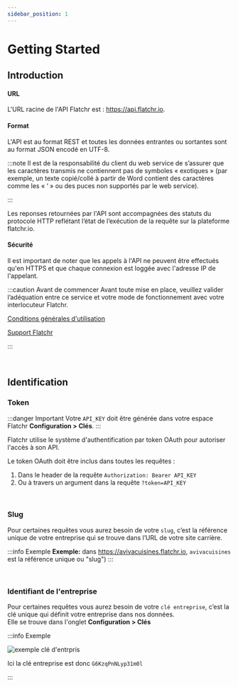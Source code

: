 ```yaml
---
sidebar_position: 1
---
```


# Getting Started

## Introduction

#### URL

L'URL racine de l'API Flatchr est : https://api.flatchr.io.

#### Format
L'API est au format REST et toutes les données entrantes ou sortantes sont au format JSON encodé en UTF-8.

:::note
Il est de la responsabilité du client du web service de s’assurer que les caractères transmis ne contiennent pas de symboles « exotiques » (par exemple, un texte copié/collé à partir de Word contient des caractères comme les « ‘ » ou des puces non supportés par le web service).

:::

Les reponses retournées par l'API sont accompagnées des statuts du protocole HTTP reflétant l’état de l’exécution de la requête sur la plateforme flatchr.io.


#### Sécurité
Il est important de noter que les appels à l'API ne peuvent être effectués qu'en HTTPS et que chaque connexion est loggée avec l'adresse IP de l'appelant.

:::caution Avant de commencer
Avant toute mise en place, veuillez valider l’adéquation entre ce service et votre mode de fonctionnement avec votre interlocuteur Flatchr.

[Conditions générales d'utilisation](https://flatchr.io/cgu)

[Support Flatchr](mailto:support@flatchr.io)

:::

<br/>

## Identification

### Token
:::danger Important
Votre `API_KEY` doit être générée dans votre espace Flatchr **Configuration > Clés**.
:::


Flatchr utilise le système d'authentification par token OAuth pour autoriser l'accès à son API. 

Le token OAuth doit être inclus dans toutes les requêtes :

1. Dans le header de la requête
` Authorization: Bearer API_KEY `
2. Ou à travers un argument dans la requête `?token=API_KEY`

<br/>

### Slug

Pour certaines requêtes vous aurez besoin de votre `slug`, c’est la référence unique de votre entreprise qui se trouve dans l’URL de votre site carrière.

:::info Exemple
**Exemple:** dans https://avivacuisines.flatchr.io, `avivacuisines` est la référence unique ou "slug")
:::

<br/>

### Identifiant de l'entreprise

Pour certaines requêtes vous aurez besoin de votre `clé entreprise`, c’est la clé unique qui définit votre entreprise dans nos données.  
Elle se trouve dans l'onglet **Configuration > Clés**

:::info Exemple

![exemple clé d'entrpris](/img/screenshot_cle_entreprise.png)

Ici la clé entreprise est donc `G6KzqPnNLyp31m0l`

:::

